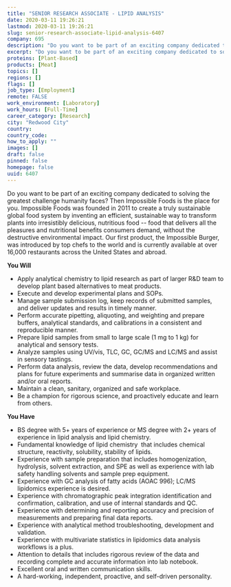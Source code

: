 ```yaml
---
title: "SENIOR RESEARCH ASSOCIATE - LIPID ANALYSIS"
date: 2020-03-11 19:26:21
lastmod: 2020-03-11 19:26:21
slug: senior-research-associate-lipid-analysis-6407
company: 695
description: "Do you want to be part of an exciting company dedicated to solving the greatest challenge humanity faces? Then Impossible Foods is the place for you. Impossible Foods was founded in 2011 to create a truly sustainable global food system by inventing an efficient, sustainable way to transform plants into irresistibly delicious, nutritious food -- food that delivers all the pleasures and nutritional benefits consumers demand, without the destructive environmental impact."
excerpt: "Do you want to be part of an exciting company dedicated to solving the greatest challenge humanity faces? Then Impossible Foods is the place for you. Impossible Foods was founded in 2011 to create a truly sustainable global food system by inventing an efficient, sustainable way to transform plants into irresistibly delicious, nutritious food -- food that delivers all the pleasures and nutritional benefits consumers demand, without the destructive environmental impact."
proteins: [Plant-Based]
products: [Meat]
topics: []
regions: []
flags: []
job_type: [Employment]
remote: FALSE
work_environment: [Laboratory]
work_hours: [Full-Time]
career_category: [Research]
city: "Redwood City"
country: 
country_code: 
how_to_apply: ""
images: []
draft: false
pinned: false
homepage: false
uuid: 6407
---
```

Do you want to be part of an exciting company dedicated to solving the
greatest challenge humanity faces? Then Impossible Foods is the place
for you. Impossible Foods was founded in 2011 to create a truly
sustainable global food system by inventing an efficient, sustainable
way to transform plants into irresistibly delicious, nutritious food \--
food that delivers all the pleasures and nutritional benefits consumers
demand, without the destructive environmental impact. Our first product,
the Impossible Burger, was introduced by top chefs to the world and is
currently available at over 16,000 restaurants across the United States
and abroad.

**You Will**

-   Apply analytical chemistry to lipid research as part of larger R&D
    team to develop plant based alternatives to meat products.
-   Execute and develop experimental plans and SOPs.
-   Manage sample submission log, keep records of submitted samples, and
    deliver updates and results in timely manner.
-   Perform accurate pipetting, aliquoting, and weighting and prepare
    buffers, analytical standards, and calibrations in a consistent and
    reproducible manner.
-   Prepare lipid samples from small to large scale (1 mg to 1 kg) for
    analytical and sensory tests.
-   Analyze samples using UV/vis, TLC, GC, GC/MS and LC/MS and assist in
    sensory tastings.
-   Perform data analysis, review the data, develop recommendations and
    plans for future experiments and summarise data in organized written
    and/or oral reports.
-   Maintain a clean, sanitary, organized and safe workplace.
-   Be a champion for rigorous science, and proactively educate and
    learn from others.

**You Have**

-   BS degree with 5+ years of experience or MS degree with 2+ years of
    experience in lipid analysis and lipid chemistry.
-   Fundamental knowledge of lipid chemistry  that includes chemical
    structure, reactivity, solubility, stability of lipids.
-   Experience with sample preparation that includes homogenization,
    hydrolysis, solvent extraction, and SPE as well as experience with
    lab safety handling solvents and sample prep equipment.
-   Experience with GC analysis of fatty acids (AOAC 996); LC/MS
    lipidomics experience is desired.
-   Experience with chromatographic peak integration identification and
    confirmation, calibration, and use of internal standards and QC.
-   Experience with determining and reporting accuracy and precision of
    measurements and preparing final data reports.
-   Experience with analytical method troubleshooting, development and
    validation.
-   Experience with multivariate statistics in lipidomics data analysis
    workflows is a plus.
-   Attention to details that includes rigorous review of the data and
    recording complete and accurate information into lab notebook.
-   Excellent oral and written communication skills.
-   A hard-working, independent, proactive, and self-driven personality.
